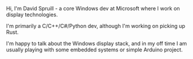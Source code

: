 Hi, I'm David Spruill - a core Windows dev at Microsoft where I work on display technologies.

I'm primarily a C/C++/C#/Python dev, although I'm working on picking up Rust.

I'm happy to talk about the Windows display stack, and in my off time I am usually playing with some embedded systems or simple Arduino project.
